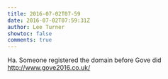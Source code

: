 ```yaml
---
title: 2016-07-02T07-59
date: 2016-07-02T07:59:31Z
author: Lee Turner
showtoc: false
comments: true
---
```


Ha. Someone registered the domain before Gove did http://www.gove2016.co.uk/

